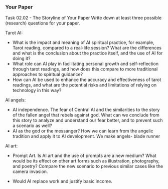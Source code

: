 ### Your Paper

Task 02.02 - The Storyline of Your Paper
Write down at least three possible (research) questions for your paper.

Tarot AI:
- What is the impact and meaning of AI spiritual practice, for example, Tarot reading, compared to a real-life session? What are the differences and what is the conclusion about the practice itself, and the use of AI for doing it?
- What role can AI play in facilitating personal growth and self-reflection through tarot readings, and how does this compare to more traditional approaches to spiritual guidance?
- How can AI be used to enhance the accuracy and effectiveness of tarot readings, and what are the potential risks and limitations of relying on technology in this way?

AI angels:
- AI independence. The fear of Central AI and the similarities to the story of the fallen angel that rebels against god. What can we conclude from this story to analyze and understand our fear better, and to prevent such a scenario as well?
- AI as the god or the messanger? How we can learn from the angelic tradition and apply it to AI development.
We make angels- blade runner

AI art:
- Prompt Art. Is AI art and the use of prompts are a new medium? What would be its effect on other art forms such as illustration, photography, and poetry? Compare the new scenario to previous similar cases like the camera invasion. 

- Would AI replace work and justify basic income. 